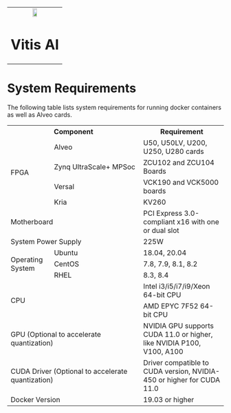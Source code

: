 <table class="sphinxhide">
 <tr>
   <td align="center"><img src="https://www.xilinx.com/content/dam/xilinx/imgs/press/media-kits/corporate/xilinx-logo.png" width="30%"/><h1>Vitis AI</h1>
   </td>
 </tr>

</table>

# System Requirements

The following table lists system requirements for running docker containers as well as Alveo cards.  

<table>
<tr><th colspan="2">Component</th><th>Requirement</th></tr>
<tr><td rowspan="4">FPGA</td><td>Alveo</td><td>U50, U50LV, U200, U250, U280 cards</td></tr>
  <tr><td nowrap>Zynq UltraScale+ MPSoc</td><td>ZCU102 and ZCU104 Boards</td></tr>
  <tr><td>Versal</td><td>VCK190 and VCK5000 boards</td></tr>
  <tr><td>Kria</td><td>KV260</td></tr>
<tr><td colspan="2">Motherboard</td><td>PCI Express 3.0-compliant x16 with one or dual slot</td></tr>
<tr><td colspan="2">System Power Supply</td><td>225W</td></tr>
<tr><td rowspan="3">Operating System</td><td>Ubuntu</td><td>18.04, 20.04</td></tr>
  <tr><td>CentOS</td><td>7.8, 7.9, 8.1, 8.2</td></tr>
  <tr><td>RHEL</td><td>8.3, 8.4</td></tr>
<tr><td rowspan="2" colspan="2">CPU</td><td>Intel i3/i5/i7/i9/Xeon 64-bit CPU</td></tr>
  <tr><td>AMD EPYC 7F52 64-bit CPU</td></tr>
<tr><td colspan="2">GPU (Optional to accelerate quantization)</td><td>	NVIDIA GPU supports CUDA 11.0 or higher, like NVIDIA P100, V100, A100</td></tr>
<tr><td colspan="2">CUDA Driver (Optional to accelerate quantization)</td><td>Driver compatible to CUDA version, NVIDIA-450 or higher for CUDA 11.0</td></tr>
<tr><td colspan="2">Docker Version</td><td>19.03 or higher</td></tr>
</table>
